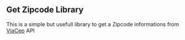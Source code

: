 ## Get Zipcode Library

This is a simple but usefull library to get a Zipcode informations from [ViaCep](https://viacep.com.br/) API